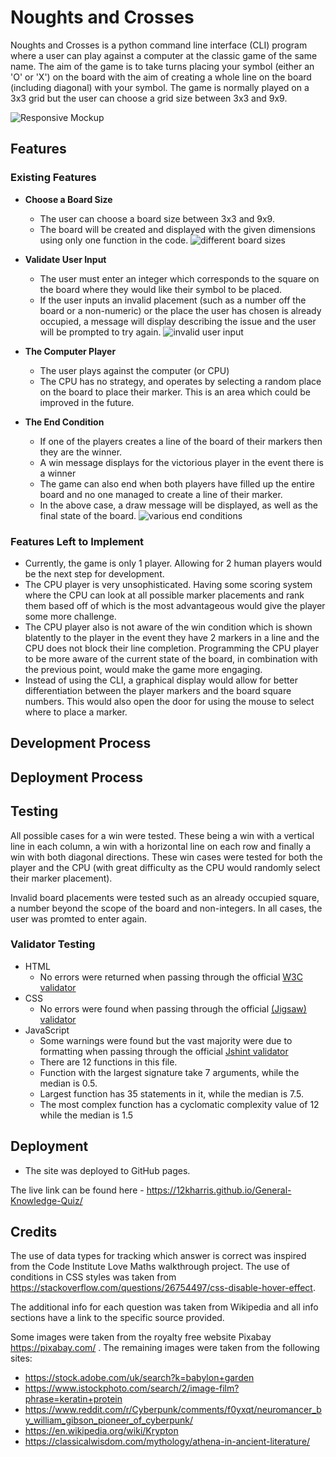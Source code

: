 # Noughts and Crosses

Noughts and Crosses is a python command line interface (CLI) program where a user can play against a computer at the classic game of the same name. The aim of the game is to take turns placing your symbol (either an 'O' or 'X') on the board with the aim of creating a whole line on the board (including diagonal) with your symbol. The game is normally played on a 3x3 grid but the user can choose a grid size between 3x3 and 9x9.


![Responsive Mockup]()

## Features 

### Existing Features

- __Choose a Board Size__

  - The user can choose a board size between 3x3 and 9x9.
  - The board will be created and displayed with the given dimensions using only one function in the code. 
  ![different board sizes]()

- __Validate User Input__
  - The user must enter an integer which corresponds to the square on the board where they would like their symbol to be placed. 
  - If the user inputs an invalid placement (such as a number off the board or a non-numeric) or the place the user has chosen is already occupied, a message will display describing the issue and the user will be prompted to try again.
  ![invalid user input]()

- __The Computer Player__
  - The user plays against the computer (or CPU)
  - The CPU has no strategy, and operates by selecting a random place on the board to place their marker. This is an area which could be improved in the future.

- __The End Condition__
  - If one of the players creates a line of the board of their markers then they are the winner.
  - A win message displays for the victorious player in the event there is a winner
  - The game can also end when both players have filled up the entire board and no one managed to create a line of their marker. 
  - In the above case, a draw message will be displayed, as well as the final state of the board.
  ![various end conditions]()


### Features Left to Implement

- Currently, the game is only 1 player. Allowing for 2 human players would be the next step for development.
- The CPU player is very unsophisticated. Having some scoring system where the CPU can look at all possible marker placements and rank them based off of which is the most advantageous would give the player some more challenge.
- The CPU player also is not aware of the win condition which is shown blatently to the player in the event they have 2 markers in a line and the CPU does not block their line completion. Programming the CPU player to be more aware of the current state of the board, in combination with the previous point, would make the game more engaging.
- Instead of using the CLI, a graphical display would allow for better differentiation between the player markers and the board square numbers. This would also open the door for using the mouse to select where to place a marker.

## Development Process


## Deployment Process



## Testing 

All possible cases for a win were tested. These being a win with a vertical line in each column, a win with a horizontal line on each row and finally a win with both diagonal directions. These win cases were tested for both the player and the CPU (with great difficulty as the CPU would randomly select their marker placement).

Invalid board placements were tested such as an already occupied square, a number beyond the scope of the board and non-integers. In all cases, the user was promted to enter again.


### Validator Testing 

- HTML
    - No errors were returned when passing through the official [W3C validator](https://validator.w3.org/nu/?doc=https%3A%2F%2F12kharris.github.io%2FGeneral-Knowledge-Quiz%2F)
- CSS
    - No errors were found when passing through the official [(Jigsaw) validator](https://jigsaw.w3.org/css-validator/validator?uri=https%3A%2F%2F12kharris.github.io%2FGeneral-Knowledge-Quiz%2F&profile=css3svg&usermedium=all&warning=1&vextwarning=&lang=en)
- JavaScript
    - Some warnings were found but the vast majority were due to formatting when passing through the official [Jshint validator](https://jshint.com/)
    - There are 12 functions in this file.
    - Function with the largest signature take 7 arguments, while the median is 0.5.
    - Largest function has 35 statements in it, while the median is 7.5.
    - The most complex function has a cyclomatic complexity value of 12 while the median is 1.5
 

## Deployment

- The site was deployed to GitHub pages.

The live link can be found here - https://12kharris.github.io/General-Knowledge-Quiz/


## Credits 

The use of data types for tracking which answer is correct was inspired from the Code Institute Love Maths walkthrough project. 
The use of conditions in CSS styles was taken from https://stackoverflow.com/questions/26754497/css-disable-hover-effect. 

The additional info for each question was taken from Wikipedia and all info sections have a link to the specific source provided.

Some images were taken from the royalty free website Pixabay https://pixabay.com/ . 
The remaining images were taken from the following sites:
- https://stock.adobe.com/uk/search?k=babylon+garden 
- https://www.istockphoto.com/search/2/image-film?phrase=keratin+protein 
- https://www.reddit.com/r/Cyberpunk/comments/f0yxqt/neuromancer_by_william_gibson_pioneer_of_cyberpunk/ 
- https://en.wikipedia.org/wiki/Krypton 
- https://classicalwisdom.com/mythology/athena-in-ancient-literature/ 